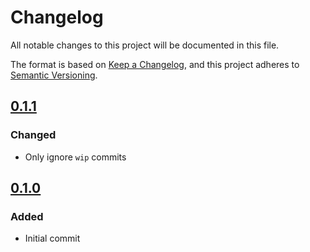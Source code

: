 # Changelog

All notable changes to this project will be documented in this file.

The format is based on [Keep a Changelog](https://keepachangelog.com/en/1.1.0/),
and this project adheres to [Semantic Versioning](https://semver.org/spec/v2.0.0.html).

## [0.1.1]

### Changed

- Only ignore `wip` commits

## [0.1.0]

### Added

- Initial commit

[0.1.1]: https://github.com/danroc/kacl/compare/0.1.0...v0.1.1
[0.1.0]: https://github.com/danroc/kacl/releases/tag/0.1.0
